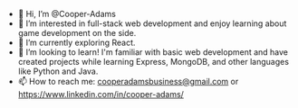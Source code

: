 - 👋 Hi, I’m @Cooper-Adams
- 👀 I’m interested in full-stack web development and enjoy learning about game development on the side.
- 🌱 I’m currently exploring React.
- 💞️ I’m looking to learn! I'm familiar with basic web development and have created projects while learning Express, MongoDB, and other languages like Python and Java.
- 📫 How to reach me: cooperadamsbusiness@gmail.com or https://www.linkedin.com/in/cooper-adams/
